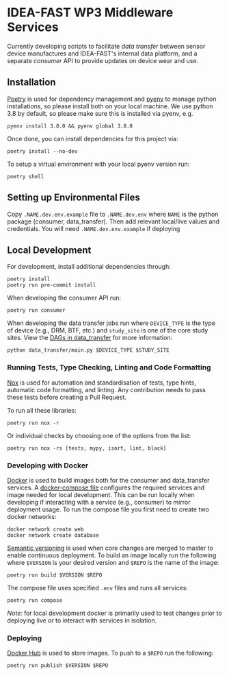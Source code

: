 # IDEA-FAST WP3 Middleware Services

Currently developing scripts to facilitate _data transfer_ between sensor device manufactures and IDEA-FAST's internal data platform, and a separate _consumer_ API to provide updates on device wear and use.

## Installation

[Poetry](https://python-poetry.org/) is used for dependency management and
[pyenv](https://github.com/pyenv/pyenv) to manage python installations, so
please install both on your local machine. We use python 3.8 by default, so
please make sure this is installed via pyenv, e.g.

    pyenv install 3.8.0 && pyenv global 3.8.0

Once done, you can install dependencies for this project via:

    poetry install --no-dev

To setup a virtual environment with your local pyenv version run:

    poetry shell

## Setting up Environmental Files

Copy `.NAME.dev.env.example` file to `.NAME.dev.env` where `NAME` is the python package (consumer, data_transfer).
Then add relevant local/live values and credentials. You will need `.NAME.dev.env.example` if deploying

## Local Development

For development, install additional dependencies through:

    poetry install
    poetry run pre-commit install

When developing the consumer API run:

    poetry run consumer

When developing the data transfer jobs run where `DEVICE_TYPE` is the type of device (e.g., DRM, BTF, etc.) and `study_site` is one of the core study sites. View the [DAGs in data_transfer](./data_transfer/dags/) for more information:

    python data_transfer/main.py $DEVICE_TYPE $STUDY_SITE

### Running Tests, Type Checking, Linting and Code Formatting

[Nox](https://nox.thea.codes/) is used for automation and standardisation of tests, type hints, automatic code formatting, and linting. Any contribution needs to pass these tests before creating a Pull Request.

To run all these libraries:

    poetry run nox -r

Or individual checks by choosing one of the options from the list:

    poetry run nox -rs [tests, mypy, isort, lint, black]

### Developing with Docker

[Docker](https://www.docker.com/) is used to build images both for the consumer and data_transfer services. A [docker-compose file](./docker-compose.yml) configures the required services and image needed for local development. This can be run locally when developing if interacting with a service (e.g., consumer) to mirror deployment usage. To run the compose file you first need to create two docker networks:

    docker network create web
    docker network create database

[Semantic versioning](https://semver.org/) is used when core changes are merged
to master to enable continuous deployment. To build an image locally run the following
where `$VERSION` is your desired version and `$REPO` is the name of the image:

    poetry run build $VERSION $REPO

The compose file uses specified `.env` files and runs all services:

    poetry run compose

*Note:* for local development docker is primarily used to test changes prior to deploying live _or_ to interact with services in isolation.

### Deploying

[Docker Hub](https://hub.docker.com/u/ideafast) is used to store images. To push
to a `$REPO` run  the following:

    poetry run publish $VERSION $REPO